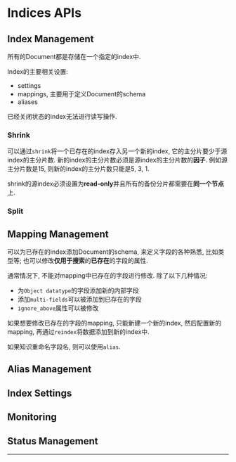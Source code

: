 # Indices APIs

## Index Management

所有的Document都是存储在一个指定的index中.

Index的主要相关设置:

- settings
- mappings, 主要用于定义Document的schema
- aliases

已经关闭状态的index无法进行读写操作.

### Shrink

可以通过`shrink`将一个已存在的index存入另一个新的index, 它的主分片要少于源index的主分片数.
新的index的主分片数必须是源index的主分片数的**因子**.
例如源主分片数是15, 则新的index的主分片数只能是5, 3, 1.

shrink的源index必须设置为**read-only**并且所有的备份分片都需要在**同一个节点**上.

### Split


## Mapping Management

可以为已存在的index添加Document的schema, 来定义字段的各种熟悉, 比如类型等;
也可以修改**仅用于搜索**的**已存在**的字段的属性.

通常情况下, 不能对mapping中已存在的字段进行修改. 除了以下几种情况:

- 为`Object datatype`的字段添加新的内部字段
- 添加`multi-fields`可以被添加到已存在的字段
- `ignore_above`属性可以被修改

如果想要修改已存在的字段的mapping, 只能新建一个新的index, 然后配置新的mapping,
再通过`reindex`将数据添加到新的index中.

如果知识重命名字段名, 则可以使用`alias`.

## Alias Management

## Index Settings

## Monitoring

## Status Management

---

[Indices APIs]: https://www.elastic.co/guide/en/elasticsearch/reference/current/indices.html